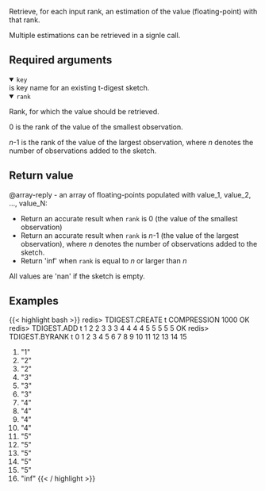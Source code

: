Retrieve, for each input rank, an estimation of the value (floating-point) with that rank.

Multiple estimations can be retrieved in a signle call.

## Required arguments

<details open><summary><code>key</code></summary>
is key name for an existing t-digest sketch.
</details>

<details open><summary><code>rank</code></summary>

Rank, for which the value should be retrieved.

0 is the rank of the value of the smallest observation.

_n_-1 is the rank of the value of the largest observation, where _n_ denotes the number of observations added to the sketch.

</details>

## Return value

@array-reply - an array of floating-points populated with value_1, value_2, ..., value_N:

- Return an accurate result when `rank` is 0 (the value of the smallest observation)
- Return an accurate result when `rank` is _n_-1 (the value of the largest observation), where _n_ denotes the number of observations added to the sketch.
- Return 'inf' when `rank` is equal to _n_ or larger than _n_

All values are 'nan' if the sketch is empty.

## Examples

{{< highlight bash >}}
redis> TDIGEST.CREATE t COMPRESSION 1000
OK
redis> TDIGEST.ADD t 1 2 2 3 3 3 4 4 4 4 5 5 5 5 5
OK
redis> TDIGEST.BYRANK t 0 1 2 3 4 5 6 7 8 9 10 11 12 13 14 15
 1) "1"
 2) "2"
 3) "2"
 4) "3"
 5) "3"
 6) "3"
 7) "4"
 8) "4"
 9) "4"
10) "4"
11) "5"
12) "5"
13) "5"
14) "5"
15) "5"
16) "inf"
{{< / highlight >}}
